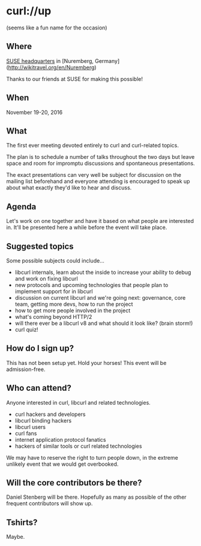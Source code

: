 # curl://up

(seems like a fun name for the occasion)

## Where

[SUSE headquarters](https://www.suse.com/company/contact/headquarters) in [Nuremberg, Germany]
(http://wikitravel.org/en/Nuremberg)

Thanks to our friends at SUSE for making this possible!

## When

November 19-20, 2016

## What

The first ever meeting devoted entirely to curl and curl-related topics.

The plan is to schedule a number of talks throughout the two days but leave space and room for impromptu discussions and spontaneous presentations.

The exact presentations can very well be subject for discussion on the mailing list beforehand and everyone attending is encouraged to speak up about what exactly they'd like to hear and discuss.

## Agenda

Let's work on one together and have it based on what people are interested in. It'll be presented here a while before the event will take place.

## Suggested topics

Some possible subjects could include...

 - libcurl internals, learn about the inside to increase your ability to debug and work on fixing libcurl
 - new protocols and upcoming technologies that people plan to implement support for in libcurl
 - discussion on current libcurl and we're going next: governance, core team, getting more devs, how to run the project
 - how to get more people involved in the project
 - what's coming beyond HTTP/2
 - will there ever be a libcurl v8 and what should it look like? (brain storm!)
 - curl quiz!

## How do I sign up?

This has not been setup yet. Hold your horses! This event will be admission-free.

## Who can attend?

Anyone interested in curl, libcurl and related technologies.

- curl hackers and developers
- libcurl binding hackers
- libcurl users
- curl fans
- internet application protocol fanatics
- hackers of similar tools or curl related technologies

We may have to reserve the right to turn people down, in the extreme unlikely event that we would get overbooked.

## Will the core contributors be there?

Daniel Stenberg will be there. Hopefully as many as possible of the other frequent contributors will show up.

## Tshirts?

Maybe.